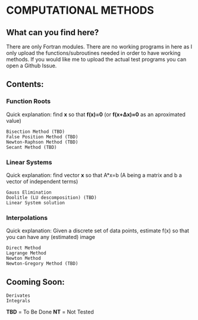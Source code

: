 # COMPUTATIONAL METHODS

## What can you find here?
There are only Fortran modules. There are no working programs in here as I only upload the functions/subroutines needed in order to have working methods.
If you would like me to upload the actual test programs you can open a Github Issue.

## Contents:

### Function Roots
Quick explanation: find **x** so that **f(x)=0** (or **f(x+Δx)≈0** as an aproximated value)
```
Bisection Method (TBD)
False Position Method (TBD)
Newton-Raphson Method (TBD)
Secant Method (TBD)
```
### Linear Systems
Quick explanation: find vector **x** so that A*x=b  (A being a matrix and b a vector of independent terms)
```
Gauss Elimination
Doolitle (LU descomposition) (TBD)
Linear System solution
```
### Interpolations
Quick explanation: Given a discrete set of data points, estimate f(x) so that you can have any (estimated) image
```
Direct Method
Lagrange Method
Newton Method
Newton-Gregory Method (TBD)
```
## Cooming Soon:
```
Derivates
Integrals
```

**TBD** = To Be Done
**NT** = Not Tested
